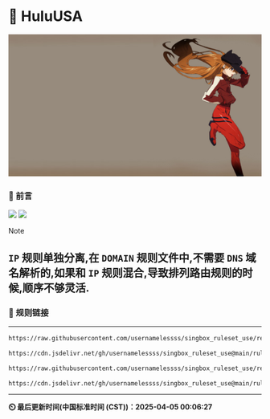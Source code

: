 
# 🧸 HuluUSA
![](https://raw.githubusercontent.com/usernamelessss/picture-bed/main/images/202504042256831.jpg)
### 📣 前言
![](https://shields.io/badge/-移除重复规则-ff69b4) ![](https://shields.io/badge/-IP&nbsp;规则单独存放不与&nbsp;DOMAIN&nbsp;等混合-green)
> [!NOTE]
**`IP` 规则单独分离,在 `DOMAIN` 规则文件中,不需要 `DNS` 域名解析的,如果和 `IP` 规则混合,导致排列路由规则的时候,顺序不够灵活.**
---

###  🔗 规则链接
---

```url
https://raw.githubusercontent.com/usernamelessss/singbox_ruleset_use/refs/heads/main/rule/HuluUSA/HuluUSA_No_IP.json
```

```url
https://cdn.jsdelivr.net/gh/usernamelessss/singbox_ruleset_use@main/rule/HuluUSA/HuluUSA_No_IP.json
```

```url
https://raw.githubusercontent.com/usernamelessss/singbox_ruleset_use/refs/heads/main/rule/HuluUSA/HuluUSA_No_IP.srs
```

```url
https://cdn.jsdelivr.net/gh/usernamelessss/singbox_ruleset_use@main/rule/HuluUSA/HuluUSA_No_IP.srs
```

---
**⏲️ 最后更新时间(中国标准时间 (CST))：2025-04-05 00:06:27**